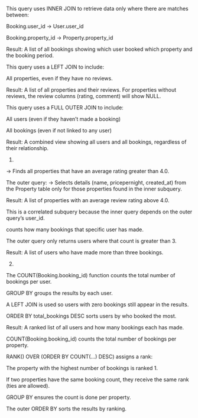 This query uses INNER JOIN to retrieve data only where there are matches between:

Booking.user_id → User.user_id

Booking.property_id → Property.property_id

Result:
A list of all bookings showing which user booked which property and the booking period.


This query uses a LEFT JOIN to include:

All properties, even if they have no reviews.

Result:
A list of all properties and their reviews. For properties without reviews, the review columns (rating, comment) will show NULL.


This query uses a FULL OUTER JOIN to include:

All users (even if they haven’t made a booking)

All bookings (even if not linked to any user)

Result:
A combined view showing all users and all bookings, regardless of their relationship.


1.

→ Finds all properties that have an average rating greater than 4.0.

The outer query:
→ Selects details (name, pricepernight, created_at) from the Property table only for those properties found in the inner subquery.

Result:
A list of properties with an average review rating above 4.0.

This is a correlated subquery because the inner query depends on the outer query’s user_id.


counts how many bookings that specific user has made.

The outer query only returns users where that count is greater than 3.

Result:
A list of users who have made more than three bookings.


2.
The COUNT(Booking.booking_id) function counts the total number of bookings per user.

GROUP BY groups the results by each user.

A LEFT JOIN is used so users with zero bookings still appear in the results.

ORDER BY total_bookings DESC sorts users by who booked the most.

Result:
A ranked list of all users and how many bookings each has made.


COUNT(Booking.booking_id) counts the total number of bookings per property.

RANK() OVER (ORDER BY COUNT(...) DESC) assigns a rank:

The property with the highest number of bookings is ranked 1.

If two properties have the same booking count, they receive the same rank (ties are allowed).

GROUP BY ensures the count is done per property.

The outer ORDER BY sorts the results by ranking.